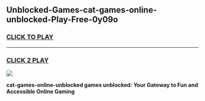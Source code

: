 
## Unblocked-Games-cat-games-online-unblocked-Play-Free-0y09o
<h3>
<a href="https://premium76.site?title=cat-games-online-unblocked&ref=10A">CLICK TO PLAY</a></h3>
<hr>

<h3>
<a href="https://premium76.site?title=cat-games-online-unblocked&ref=10A">CLICK 2 PLAY</a>
  
</h3>

<a href="https://premium76.site?title=cat-games-online-unblocked&ref=10A"><img src="https://clearcache.store/games.png"></a>


**cat-games-online-unblocked games unblocked: Your Gateway to Fun and Accessible Online Gaming**
